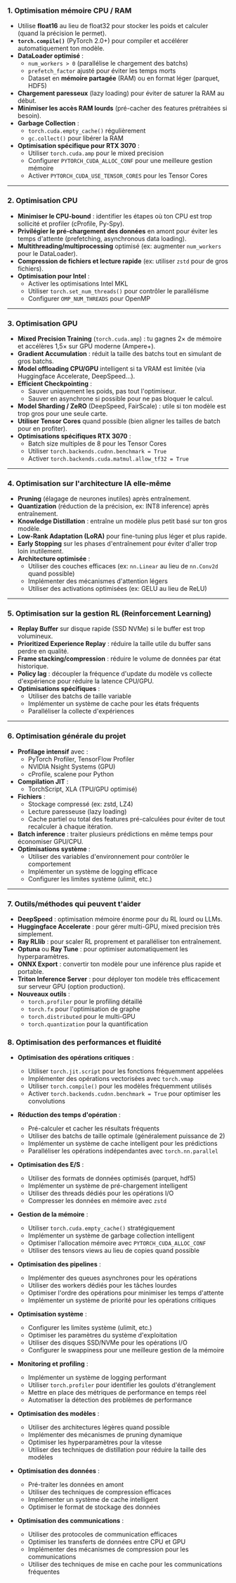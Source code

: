 ### 1. Optimisation mémoire CPU / RAM
- Utilise **float16** au lieu de float32 pour stocker les poids et calculer (quand la précision le permet).
- **`torch.compile()`** (PyTorch 2.0+) pour compiler et accélérer automatiquement ton modèle.
- **DataLoader optimisé** :
  - `num_workers > 0` (parallélise le chargement des batchs)
  - `prefetch_factor` ajusté pour éviter les temps morts
  - Dataset en **mémoire partagée** (RAM) ou en format léger (parquet, HDF5)
- **Chargement paresseux** (lazy loading) pour éviter de saturer la RAM au début.
- **Minimiser les accès RAM lourds** (pré-cacher des features prétraitées si besoin).
- **Garbage Collection** :
  - `torch.cuda.empty_cache()` régulièrement
  - `gc.collect()` pour libérer la RAM
- **Optimisation spécifique pour RTX 3070** :
  - Utiliser `torch.cuda.amp` pour le mixed precision
  - Configurer `PYTORCH_CUDA_ALLOC_CONF` pour une meilleure gestion mémoire
  - Activer `PYTORCH_CUDA_USE_TENSOR_CORES` pour les Tensor Cores

---

### 2. Optimisation CPU
- **Minimiser le CPU-bound** : identifier les étapes où ton CPU est trop sollicité et profiler (cProfile, Py-Spy).
- **Privilégier le pré-chargement des données** en amont pour éviter les temps d'attente (prefetching, asynchronous data loading).
- **Multithreading/multiprocessing** optimisé (ex: augmenter `num_workers` pour le DataLoader).
- **Compression de fichiers et lecture rapide** (ex: utiliser `zstd` pour de gros fichiers).
- **Optimisation pour Intel** :
  - Activer les optimisations Intel MKL
  - Utiliser `torch.set_num_threads()` pour contrôler le parallélisme
  - Configurer `OMP_NUM_THREADS` pour OpenMP

---

### 3. Optimisation GPU
- **Mixed Precision Training** (`torch.cuda.amp`) : tu gagnes 2× de mémoire et accélères 1,5× sur GPU moderne (Ampere+).
- **Gradient Accumulation** : réduit la taille des batchs tout en simulant de gros batchs.
- **Model offloading CPU/GPU** intelligent si ta VRAM est limitée (via Huggingface Accelerate, DeepSpeed...).
- **Efficient Checkpointing** :
  - Sauver uniquement les poids, pas tout l'optimiseur.
  - Sauver en asynchrone si possible pour ne pas bloquer le calcul.
- **Model Sharding / ZeRO** (DeepSpeed, FairScale) : utile si ton modèle est trop gros pour une seule carte.
- **Utiliser Tensor Cores** quand possible (bien aligner les tailles de batch pour en profiter).
- **Optimisations spécifiques RTX 3070** :
  - Batch size multiples de 8 pour les Tensor Cores
  - Utiliser `torch.backends.cudnn.benchmark = True`
  - Activer `torch.backends.cuda.matmul.allow_tf32 = True`

---

### 4. Optimisation sur l'architecture IA elle-même
- **Pruning** (élagage de neurones inutiles) après entraînement.
- **Quantization** (réduction de la précision, ex: INT8 inference) après entraînement.
- **Knowledge Distillation** : entraîne un modèle plus petit basé sur ton gros modèle.
- **Low-Rank Adaptation (LoRA)** pour fine-tuning plus léger et plus rapide.
- **Early Stopping** sur les phases d'entraînement pour éviter d'aller trop loin inutilement.
- **Architecture optimisée** :
  - Utiliser des couches efficaces (ex: `nn.Linear` au lieu de `nn.Conv2d` quand possible)
  - Implémenter des mécanismes d'attention légers
  - Utiliser des activations optimisées (ex: GELU au lieu de ReLU)

---

### 5. Optimisation sur la gestion RL (Reinforcement Learning)
- **Replay Buffer** sur disque rapide (SSD NVMe) si le buffer est trop volumineux.
- **Prioritized Experience Replay** : réduire la taille utile du buffer sans perdre en qualité.
- **Frame stacking/compression** : réduire le volume de données par état historique.
- **Policy lag** : découpler la fréquence d'update du modèle vs collecte d'expérience pour réduire la latence CPU/GPU.
- **Optimisations spécifiques** :
  - Utiliser des batchs de taille variable
  - Implémenter un système de cache pour les états fréquents
  - Paralléliser la collecte d'expériences

---

### 6. Optimisation générale du projet
- **Profilage intensif** avec :
  - PyTorch Profiler, TensorFlow Profiler
  - NVIDIA Nsight Systems (GPU)
  - cProfile, scalene pour Python
- **Compilation JIT** :
  - TorchScript, XLA (TPU/GPU optimisé)
- **Fichiers** :
  - Stockage compressé (ex: zstd, LZ4)
  - Lecture paresseuse (lazy loading)
  - Cache partiel ou total des features pré-calculées pour éviter de tout recalculer à chaque itération.
- **Batch inference** : traiter plusieurs prédictions en même temps pour économiser GPU/CPU.
- **Optimisations système** :
  - Utiliser des variables d'environnement pour contrôler le comportement
  - Implémenter un système de logging efficace
  - Configurer les limites système (ulimit, etc.)

---

### 7. Outils/méthodes qui peuvent t'aider
- **DeepSpeed** : optimisation mémoire énorme pour du RL lourd ou LLMs.
- **Huggingface Accelerate** : pour gérer multi-GPU, mixed precision très simplement.
- **Ray RLlib** : pour scaler RL proprement et paralléliser ton entraînement.
- **Optuna** ou **Ray Tune** : pour optimiser automatiquement les hyperparamètres.
- **ONNX Export** : convertir ton modèle pour une inférence plus rapide et portable.
- **Triton Inference Server** : pour déployer ton modèle très efficacement sur serveur GPU (option production).
- **Nouveaux outils** :
  - `torch.profiler` pour le profiling détaillé
  - `torch.fx` pour l'optimisation de graphe
  - `torch.distributed` pour le multi-GPU
  - `torch.quantization` pour la quantification

### 8. Optimisation des performances et fluidité
- **Optimisation des opérations critiques** :
  - Utiliser `torch.jit.script` pour les fonctions fréquemment appelées
  - Implémenter des opérations vectorisées avec `torch.vmap`
  - Utiliser `torch.compile()` pour les modèles fréquemment utilisés
  - Activer `torch.backends.cudnn.benchmark = True` pour optimiser les convolutions

- **Réduction des temps d'opération** :
  - Pré-calculer et cacher les résultats fréquents
  - Utiliser des batchs de taille optimale (généralement puissance de 2)
  - Implémenter un système de cache intelligent pour les prédictions
  - Paralléliser les opérations indépendantes avec `torch.nn.parallel`

- **Optimisation des E/S** :
  - Utiliser des formats de données optimisés (parquet, hdf5)
  - Implémenter un système de pré-chargement intelligent
  - Utiliser des threads dédiés pour les opérations I/O
  - Compresser les données en mémoire avec `zstd`

- **Gestion de la mémoire** :
  - Utiliser `torch.cuda.empty_cache()` stratégiquement
  - Implémenter un système de garbage collection intelligent
  - Optimiser l'allocation mémoire avec `PYTORCH_CUDA_ALLOC_CONF`
  - Utiliser des tensors views au lieu de copies quand possible

- **Optimisation des pipelines** :
  - Implémenter des queues asynchrones pour les opérations
  - Utiliser des workers dédiés pour les tâches lourdes
  - Optimiser l'ordre des opérations pour minimiser les temps d'attente
  - Implémenter un système de priorité pour les opérations critiques

- **Optimisation système** :
  - Configurer les limites système (ulimit, etc.)
  - Optimiser les paramètres du système d'exploitation
  - Utiliser des disques SSD/NVMe pour les opérations I/O
  - Configurer le swappiness pour une meilleure gestion de la mémoire

- **Monitoring et profiling** :
  - Implémenter un système de logging performant
  - Utiliser `torch.profiler` pour identifier les goulots d'étranglement
  - Mettre en place des métriques de performance en temps réel
  - Automatiser la détection des problèmes de performance

- **Optimisation des modèles** :
  - Utiliser des architectures légères quand possible
  - Implémenter des mécanismes de pruning dynamique
  - Optimiser les hyperparamètres pour la vitesse
  - Utiliser des techniques de distillation pour réduire la taille des modèles

- **Optimisation des données** :
  - Pré-traiter les données en amont
  - Utiliser des techniques de compression efficaces
  - Implémenter un système de cache intelligent
  - Optimiser le format de stockage des données

- **Optimisation des communications** :
  - Utiliser des protocoles de communication efficaces
  - Optimiser les transferts de données entre CPU et GPU
  - Implémenter des mécanismes de compression pour les communications
  - Utiliser des techniques de mise en cache pour les communications fréquentes

